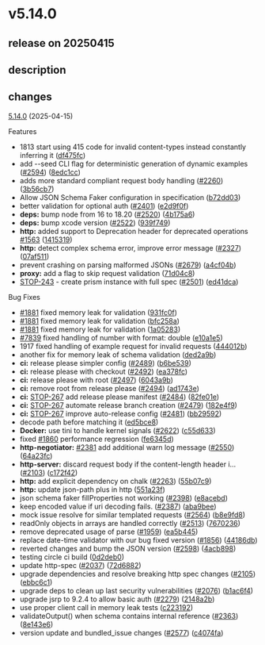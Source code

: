 # v5.14.0

## release on 20250415
## description
## changes
<a href="https://github.com/stoplightio/prism/compare/v5.13.0...v5.14.0">5.14.0</a> (2025-04-15)

Features

* 1813 start using 415 code for invalid content-types instead constantly inferring it (<a href="https://github.com/stoplightio/prism/commit/df475fcb67608428c143b3e6a988d95a1ef1fd3e">df475fc</a>)
* add --seed CLI flag for deterministic generation of dynamic examples (<a href="https://github.com/stoplightio/prism/issues/2594" data-hovercard-type="pull_request" data-hovercard-url="/stoplightio/prism/pull/2594/hovercard">#2594</a>) (<a href="https://github.com/stoplightio/prism/commit/8edc1cccd29e07e6f4a20642247189b4a1375cb2">8edc1cc</a>)
* adds more standard compliant request body handling (<a href="https://github.com/stoplightio/prism/issues/2260" data-hovercard-type="pull_request" data-hovercard-url="/stoplightio/prism/pull/2260/hovercard">#2260</a>) (<a href="https://github.com/stoplightio/prism/commit/3b56cb72f41d106cbcc95bb7c27711a3c05c6298">3b56cb7</a>)
* Allow JSON Schema Faker configuration in specification (<a href="https://github.com/stoplightio/prism/commit/b72dd03e24bea4a7178c824eb0d83c68715f1503">b72dd03</a>)
* better validation for optional auth (<a href="https://github.com/stoplightio/prism/issues/2401" data-hovercard-type="pull_request" data-hovercard-url="/stoplightio/prism/pull/2401/hovercard">#2401</a>) (<a href="https://github.com/stoplightio/prism/commit/e2d9f0f23884c73a8dad371e3497a0956c00ee11">e2d9f0f</a>)
* <strong>deps:</strong> bump node from 16 to 18.20 (<a href="https://github.com/stoplightio/prism/issues/2520" data-hovercard-type="pull_request" data-hovercard-url="/stoplightio/prism/pull/2520/hovercard">#2520</a>) (<a href="https://github.com/stoplightio/prism/commit/4b175a614a7d1f184863d741c8cbec494b37b57f">4b175a6</a>)
* <strong>deps:</strong> bump xcode version (<a href="https://github.com/stoplightio/prism/issues/2522" data-hovercard-type="pull_request" data-hovercard-url="/stoplightio/prism/pull/2522/hovercard">#2522</a>) (<a href="https://github.com/stoplightio/prism/commit/939f749100ed2a1d36bf0e62c37190ac192ea209">939f749</a>)
* <strong>http:</strong> added support to Deprecation header for deprecated operations <a href="https://github.com/stoplightio/prism/issues/1563" data-hovercard-type="issue" data-hovercard-url="/stoplightio/prism/issues/1563/hovercard">#1563</a> (<a href="https://github.com/stoplightio/prism/commit/14153193c69bccd960e62bc2b86ec23470d66921">1415319</a>)
* <strong>http:</strong> detect complex schema error, improve error message (<a href="https://github.com/stoplightio/prism/issues/2327" data-hovercard-type="pull_request" data-hovercard-url="/stoplightio/prism/pull/2327/hovercard">#2327</a>) (<a href="https://github.com/stoplightio/prism/commit/07af51120ecb8593bc7c0892bc79f5ad5258a67c">07af511</a>)
* prevent crashing on parsing malformed JSONs (<a href="https://github.com/stoplightio/prism/issues/2679" data-hovercard-type="pull_request" data-hovercard-url="/stoplightio/prism/pull/2679/hovercard">#2679</a>) (<a href="https://github.com/stoplightio/prism/commit/a4cf04beb2172570cde513b66679663d4f79e369">a4cf04b</a>)
* <strong>proxy:</strong> add a flag to skip request validation (<a href="https://github.com/stoplightio/prism/commit/71d04c8e19fef64f1354a17e51cf48a0d8b4bee7">71d04c8</a>)
* <a class="issue-link js-issue-link notranslate" rel="noopener noreferrer nofollow" href="https://smartbear.atlassian.net/browse/STOP-243">STOP-243</a> - create prism instance with full spec (<a href="https://github.com/stoplightio/prism/issues/2501" data-hovercard-type="pull_request" data-hovercard-url="/stoplightio/prism/pull/2501/hovercard">#2501</a>) (<a href="https://github.com/stoplightio/prism/commit/ed41dca89e5ad673f1a0d813b403a44de7e367b2">ed41dca</a>)

Bug Fixes

* <a href="https://github.com/stoplightio/prism/issues/1881" data-hovercard-type="issue" data-hovercard-url="/stoplightio/prism/issues/1881/hovercard">#1881</a> fixed memory leak for validation (<a href="https://github.com/stoplightio/prism/commit/931fc0fe47b4ff4ec58f8ba3369d50f8d1bf47c3">931fc0f</a>)
* <a href="https://github.com/stoplightio/prism/issues/1881" data-hovercard-type="issue" data-hovercard-url="/stoplightio/prism/issues/1881/hovercard">#1881</a> fixed memory leak for validation (<a href="https://github.com/stoplightio/prism/commit/bfc258aa98e49c46fa5116ca1e7b49b8a3117ce9">bfc258a</a>)
* <a href="https://github.com/stoplightio/prism/issues/1881" data-hovercard-type="issue" data-hovercard-url="/stoplightio/prism/issues/1881/hovercard">#1881</a> fixed memory leak for validation (<a href="https://github.com/stoplightio/prism/commit/1a0528365251043d041c487ebeb905a51310e420">1a05283</a>)
* <a href="https://github.com/stoplightio/prism/issues/7839">#7839</a> fixed handling of number with format: double (<a href="https://github.com/stoplightio/prism/commit/e10a1e54995bd0a0c325412de63041835023f5d5">e10a1e5</a>)
* 1917 fixed handling of example request for invalid requests (<a href="https://github.com/stoplightio/prism/commit/444012bf1d9675abb2628727d4c5b39de486eb43">444012b</a>)
* another fix for memory leak of schema validation (<a href="https://github.com/stoplightio/prism/commit/ded2a9b110459b7c15e00115e5a600f6f8cd8438">ded2a9b</a>)
* <strong>ci:</strong> release please simpler config (<a href="https://github.com/stoplightio/prism/issues/2489" data-hovercard-type="pull_request" data-hovercard-url="/stoplightio/prism/pull/2489/hovercard">#2489</a>) (<a href="https://github.com/stoplightio/prism/commit/b6be539ff987194fda497d6b08c3671a7beed63f">b6be539</a>)
* <strong>ci:</strong> release please with checkout (<a href="https://github.com/stoplightio/prism/issues/2492" data-hovercard-type="pull_request" data-hovercard-url="/stoplightio/prism/pull/2492/hovercard">#2492</a>) (<a href="https://github.com/stoplightio/prism/commit/ea378fc9187989b7eea42eb2d2f24e31bacf08a4">ea378fc</a>)
* <strong>ci:</strong> release please with root (<a href="https://github.com/stoplightio/prism/issues/2497" data-hovercard-type="pull_request" data-hovercard-url="/stoplightio/prism/pull/2497/hovercard">#2497</a>) (<a href="https://github.com/stoplightio/prism/commit/6043a9b792c6838acfa3d48c1bfe34ca8b7ba094">6043a9b</a>)
* <strong>ci:</strong> remove root from release please (<a href="https://github.com/stoplightio/prism/issues/2494" data-hovercard-type="pull_request" data-hovercard-url="/stoplightio/prism/pull/2494/hovercard">#2494</a>) (<a href="https://github.com/stoplightio/prism/commit/ad1743ee0387a13c85e5d37628bc2ba1236f83fb">ad1743e</a>)
* <strong>ci:</strong> <a class="issue-link js-issue-link notranslate" rel="noopener noreferrer nofollow" href="https://smartbear.atlassian.net/browse/STOP-267">STOP-267</a> add release please manifest (<a href="https://github.com/stoplightio/prism/issues/2484" data-hovercard-type="pull_request" data-hovercard-url="/stoplightio/prism/pull/2484/hovercard">#2484</a>) (<a href="https://github.com/stoplightio/prism/commit/82fe01e3a868863ba2854b7a14e8c10666b4f4a3">82fe01e</a>)
* <strong>ci:</strong> <a class="issue-link js-issue-link notranslate" rel="noopener noreferrer nofollow" href="https://smartbear.atlassian.net/browse/STOP-267">STOP-267</a> automate release branch creation (<a href="https://github.com/stoplightio/prism/issues/2479" data-hovercard-type="pull_request" data-hovercard-url="/stoplightio/prism/pull/2479/hovercard">#2479</a>) (<a href="https://github.com/stoplightio/prism/commit/182e4f96917d4967b9d363657ef65528ce3e33ae">182e4f9</a>)
* <strong>ci:</strong> <a class="issue-link js-issue-link notranslate" rel="noopener noreferrer nofollow" href="https://smartbear.atlassian.net/browse/STOP-267">STOP-267</a> improve auto-release config (<a href="https://github.com/stoplightio/prism/issues/2481" data-hovercard-type="pull_request" data-hovercard-url="/stoplightio/prism/pull/2481/hovercard">#2481</a>) (<a href="https://github.com/stoplightio/prism/commit/bb29592ded13f2ec248236a564b46b6180f5e100">bb29592</a>)
* decode path before matching it (<a href="https://github.com/stoplightio/prism/commit/ed5bce837fb0cf83d15fb1a085227986f063aee7">ed5bce8</a>)
* <strong>Docker:</strong> use tini to handle kernel signals (<a href="https://github.com/stoplightio/prism/issues/2622" data-hovercard-type="pull_request" data-hovercard-url="/stoplightio/prism/pull/2622/hovercard">#2622</a>) (<a href="https://github.com/stoplightio/prism/commit/c55d633486e57a1d67f7260a847d1d8f3a281208">c55d633</a>)
* fixed <a href="https://github.com/stoplightio/prism/issues/1860" data-hovercard-type="issue" data-hovercard-url="/stoplightio/prism/issues/1860/hovercard">#1860</a> performance regression (<a href="https://github.com/stoplightio/prism/commit/fe6345dc8a78dc0a0a30774c0175422c9cc93139">fe6345d</a>)
* <strong>http-negotiator:</strong> <a href="https://github.com/stoplightio/prism/issues/2381" data-hovercard-type="issue" data-hovercard-url="/stoplightio/prism/issues/2381/hovercard">#2381</a> add additional warn log message (<a href="https://github.com/stoplightio/prism/issues/2550" data-hovercard-type="pull_request" data-hovercard-url="/stoplightio/prism/pull/2550/hovercard">#2550</a>) (<a href="https://github.com/stoplightio/prism/commit/64a23fc530ff1e01c186f01e77a5906c0251f394">64a23fc</a>)
* <strong>http-server:</strong> discard request body if the content-length header i… (<a href="https://github.com/stoplightio/prism/issues/2103" data-hovercard-type="pull_request" data-hovercard-url="/stoplightio/prism/pull/2103/hovercard">#2103</a>) (<a href="https://github.com/stoplightio/prism/commit/c172f42c89d67c3963eb9962d0550d5126756d34">c172f42</a>)
* <strong>http:</strong> add explicit dependency on chalk (<a href="https://github.com/stoplightio/prism/issues/2263" data-hovercard-type="pull_request" data-hovercard-url="/stoplightio/prism/pull/2263/hovercard">#2263</a>) (<a href="https://github.com/stoplightio/prism/commit/55b07c98145799faf0aae47a023a34a6e22e714b">55b07c9</a>)
* <strong>http:</strong> update json-path plus in http (<a href="https://github.com/stoplightio/prism/commit/551a23f6ea889803fe7b7b9db497dd94ddca54c9">551a23f</a>)
* json schema faker fillProperties not working (<a href="https://github.com/stoplightio/prism/issues/2398" data-hovercard-type="pull_request" data-hovercard-url="/stoplightio/prism/pull/2398/hovercard">#2398</a>) (<a href="https://github.com/stoplightio/prism/commit/e8acebd430dfe3cfc9db7bda3228256153346488">e8acebd</a>)
* keep encoded value if uri decoding fails. (<a href="https://github.com/stoplightio/prism/issues/2387" data-hovercard-type="pull_request" data-hovercard-url="/stoplightio/prism/pull/2387/hovercard">#2387</a>) (<a href="https://github.com/stoplightio/prism/commit/aba9bee0dae442da8364c327bd3d2e560e7de4cc">aba9bee</a>)
* mock issue resolve for similar templated requests (<a href="https://github.com/stoplightio/prism/issues/2564" data-hovercard-type="pull_request" data-hovercard-url="/stoplightio/prism/pull/2564/hovercard">#2564</a>) (<a href="https://github.com/stoplightio/prism/commit/b8e9fd815f0f612664b36704e4200d5473875fbe">b8e9fd8</a>)
* readOnly objects in arrays are handled correctly (<a href="https://github.com/stoplightio/prism/issues/2513" data-hovercard-type="pull_request" data-hovercard-url="/stoplightio/prism/pull/2513/hovercard">#2513</a>) (<a href="https://github.com/stoplightio/prism/commit/767023681f481d5e9d8c46203613faa635541eab">7670236</a>)
* remove deprecated usage of parse (<a href="https://github.com/stoplightio/prism/issues/1959" data-hovercard-type="pull_request" data-hovercard-url="/stoplightio/prism/pull/1959/hovercard">#1959</a>) (<a href="https://github.com/stoplightio/prism/commit/ea5b44555435424c2743fd3cde9bea75a408c6b8">ea5b445</a>)
* replace date-time validator with our bug fixed version (<a href="https://github.com/stoplightio/prism/issues/1856" data-hovercard-type="pull_request" data-hovercard-url="/stoplightio/prism/pull/1856/hovercard">#1856</a>) (<a href="https://github.com/stoplightio/prism/commit/44186dbf6eba6ad506fd9f08e473edf891cdbf3c">44186db</a>)
* reverted changes and bump the JSON version (<a href="https://github.com/stoplightio/prism/issues/2598" data-hovercard-type="pull_request" data-hovercard-url="/stoplightio/prism/pull/2598/hovercard">#2598</a>) (<a href="https://github.com/stoplightio/prism/commit/4acb8980b31c3902ff01cabef06a4fb6f9a6cd48">4acb898</a>)
* testing circle ci build (<a href="https://github.com/stoplightio/prism/commit/0d2deb0cee73d73b301b5839103f2f50cbbc880b">0d2deb0</a>)
* update http-spec (<a href="https://github.com/stoplightio/prism/issues/2037" data-hovercard-type="pull_request" data-hovercard-url="/stoplightio/prism/pull/2037/hovercard">#2037</a>) (<a href="https://github.com/stoplightio/prism/commit/72d6882bc39a673e65b1fc10ff88d3581b838dca">72d6882</a>)
* upgrade dependencies and resolve breaking http spec changes (<a href="https://github.com/stoplightio/prism/issues/2105" data-hovercard-type="pull_request" data-hovercard-url="/stoplightio/prism/pull/2105/hovercard">#2105</a>) (<a href="https://github.com/stoplightio/prism/commit/ebbc6c1546aced8db0f492dd80651d2459c9bae0">ebbc6c1</a>)
* upgrade deps to clean up last security vulnerabilities (<a href="https://github.com/stoplightio/prism/issues/2076" data-hovercard-type="pull_request" data-hovercard-url="/stoplightio/prism/pull/2076/hovercard">#2076</a>) (<a href="https://github.com/stoplightio/prism/commit/b1ac6f4c47a256c653965ebcd66f4693889ae157">b1ac6f4</a>)
* upgrade jsrp to 9.2.4 to allow basic auth (<a href="https://github.com/stoplightio/prism/issues/2279" data-hovercard-type="pull_request" data-hovercard-url="/stoplightio/prism/pull/2279/hovercard">#2279</a>) (<a href="https://github.com/stoplightio/prism/commit/2148a2bc9c43d2897900ffe5838d7bc76fd8a3d1">2148a2b</a>)
* use proper client call in memory leak tests (<a href="https://github.com/stoplightio/prism/commit/c223192750c2edde958e43da8bffe639f2672952">c223192</a>)
* validateOutput() when schema contains internal reference (<a href="https://github.com/stoplightio/prism/issues/2363" data-hovercard-type="pull_request" data-hovercard-url="/stoplightio/prism/pull/2363/hovercard">#2363</a>) (<a href="https://github.com/stoplightio/prism/commit/8e143e6622bdc8098a5c86c399831a12858612d5">8e143e6</a>)
* version update and bundled_issue changes (<a href="https://github.com/stoplightio/prism/issues/2577" data-hovercard-type="pull_request" data-hovercard-url="/stoplightio/prism/pull/2577/hovercard">#2577</a>) (<a href="https://github.com/stoplightio/prism/commit/c4074fa24438079e659061ee32d08464a688c17c">c4074fa</a>)

